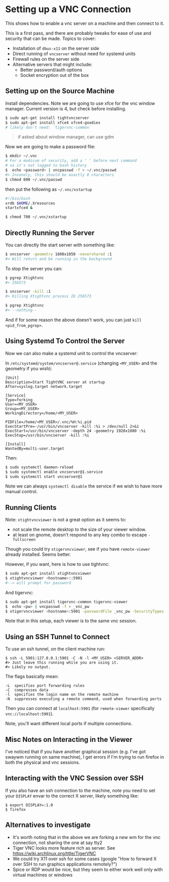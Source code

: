 # Setting up a VNC Connection

This shows how to enable a vnc server on a machine and then connect to it.

This is a first pass, and there are probably tweaks for ease of use and security that can be made. Topics to cover:

* Installation of `dbus-x11` on the server side
* Direct running of `vncserver` without need for systemd units
* Firewall rules on the server side
* Alternative servers that might include:
    * Better password/auth options
    * Socket encryption out of the box

## Setting up on the Source Machine

Install dependencies. Note we are going to use xfce for the vnc window manager. Current version is 4, but check before installing.

```sh
$ sudo apt-get install tightvncserver
$ sudo apt-get install xfce4 xfce4-goodies
# likely don't need: `tigervnc-common`
```

> if asked about window manager, can use gdm

Now we are going to make a password file:

```sh
$ mkdir ~/.vnc
# For a modicum of security, add a ' ' before next command
# so it's not logged to bash history
$  echo <password> | vncpasswd -f > ~/.vnc/passwd
#> Insanely, this should be exactly 8 characters
$ chmod 600 ~/.vnc/passwd
```

then put the following as `~/.vnc/xstartup`

```sh
#!/bin/bash
xrdb $HOME/.Xresources
startxfce4 &
```

```sh
$ chmod 700 ~/.vnc/xstartup
```

## Directly Running the Server

You can directly the start server with something like:

```sh
$ vncserver -geometry 1600x1050 -nevershared :1
#> Will return and be running in the background
```

To stop the server you can:

```sh
$ pgrep Xtightvnc
#> 256573

$ vncserver -kill :1
#> Killing Xtightvnc process ID 256573

$ pgrep Xtightvnc
#> --nothing--
```

And if for some reason the above doesn't work, you can just `kill <pid_from_pgrep>`.


## Using Systemd To Control the Server

Now we can also make a systemd unit to control the vncserver:

In `/etc/systemd/system/vncserver@.service` (changing `<MY_USER>` and the geometry if you wish):

```
[Unit]
Description=Start TightVNC server at startup
After=syslog.target network.target

[Service]
Type=forking
User=<MY_USER>
Group=<MY_USER>
WorkingDirectory=/home/<MY_USER>

PIDFile=/home/<MY_USER>/.vnc/%H:%i.pid
ExecStartPre=-/usr/bin/vncserver -kill :%i > /dev/null 2>&1
ExecStart=/usr/bin/vncserver -depth 24 -geometry 1920x1080 :%i
ExecStop=/usr/bin/vncserver -kill :%i

[Install]
WantedBy=multi-user.target
```

Then:

```sh
$ sudo systemctl daemon-reload
$ sudo systemctl enable vncserver@1.service
$ sudo systemctl start vncserver@1
```

Note we can always `systemctl disable` the service if we wish to have more manual control.

## Running Clients

Note: `xtightvncviewer` is not a great option as it seems to:

* not scale the remote desktop to the size of your viewer window.
* at least on gnome, doesn't respond to any key combo to escape `-fullscreen`

Though you could try `xtigervncviewer`, see if you have `remote-viewer` already installed. Seems better.

However, if you want, here is how to use tightvnc:

```sh
$ sudo apt-get install xtightvncviewer
$ xtightvncviewer <hostname>::5901
#--> will prompt for password
```

And tigervnc:

```sh
$ sudo apt-get install tigervnc-common tigervnc-viewer
$  echo <pw> | vncpasswd -f > _vnc_pw
$ xtigervncviewer <hostname>:5901 -passwordFile _vnc_pw -SecurityTypes VncAuth
```

Note that in this setup, each viewer is to the same vnc session.

## Using an SSH Tunnel to Connect

To use an ssh tunnel, on the client machine run:

```
$ ssh -L 5901:127.0.0.1:5901 -C -N -l <MY_USER> <SERVER_ADDR>
#> Just leave this running while you are using it.
#> Likely no output.
```

The flags basically mean:

    -L  specifies port forwarding rules
    -C  compresses data
    -l  specifies the login name on the remote machine
    -N  suppresses executing a remote command, used when forwarding ports

Then you can connect at `localhost:5901` (for `remote-viewer` specifically `vnc://localhost:5901`).

Note, you'll want different local ports if multiple connections.

## Misc Notes on Interacting in the Viewer

I've noticed that if you have another graphical session (e.g. I've got swaywm running on same machine), I get errors if I'm trying to run firefox in both the physical and vnc sessions.


## Interacting with the VNC Session over SSH

If you also have an ssh connection to the machine, note you need
to set your `DISPLAY` envar to the correct X server, likely something
like:

```
$ export DISPLAY=:1.0
$ firefox
```

## Alternatives to investigate

* It's worth noting that in the above we are forking a new wm for the vnc connection, not sharing the one at say tty2
* Tiger VNC looks more feature rich as server. See <https://wiki.archlinux.org/title/TigerVNC>
* We could try X11 over ssh for some cases (google "How to forward X over SSH to run graphics applications remotely?")
* Spice or RDP would be nice, but they seem to either work well only with virtual machines or windows

